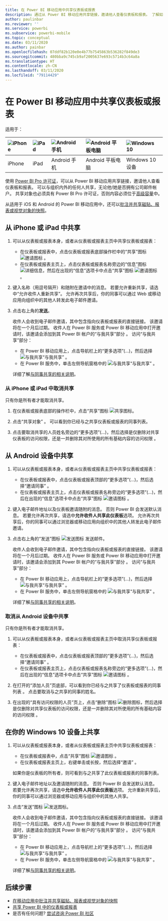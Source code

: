 ```yaml
---
title: 在 Power BI 移动应用中共享仪表板或报表
description: 通过从 Power BI 移动应用共享链接，邀请他人查看仪表板和报表。 了解如何操作。
author: paulinbar
ms.reviewer: ''
ms.service: powerbi
ms.subservice: powerbi-mobile
ms.topic: conceptual
ms.date: 03/11/2020
ms.author: painbar
ms.openlocfilehash: 07ddf82b120e0e4b77b7545863b536282f849de3
ms.sourcegitcommit: 480bba9c745cb9af2005637e693c5714b3c64a8a
ms.translationtype: HT
ms.contentlocale: zh-CN
ms.lasthandoff: 03/11/2020
ms.locfileid: "79114429"
---
```

# <a name="share-a-dashboard-or-report-from-the-power-bi-mobile-apps"></a>在 Power BI 移动应用中共享仪表板或报表
适用于：

| ![iPhone](./media/mobile-share-dashboard-from-the-mobile-apps/iphone-logo-50-px.png) | ![iPad](./media/mobile-share-dashboard-from-the-mobile-apps/ipad-logo-50-px.png) | ![Android 手机](./media/mobile-share-dashboard-from-the-mobile-apps/android-phone-logo-50-px.png) | ![Android 平板电脑](./media/mobile-share-dashboard-from-the-mobile-apps/android-tablet-logo-50-px.png) | ![Windows 10](./media/mobile-share-dashboard-from-the-mobile-apps/win-10-logo-50-px.png) |
|:--- |:--- |:--- |:--- |:--- |
| iPhone |iPad |Android 手机 |Android 平板电脑 |Windows 10 设备 |

使用 [Power BI Pro 许可证](../../service-features-license-type.md)，可以从 Power BI 移动应用共享链接，邀请他人查看仪表板和报表。 可以与组织内外的任何人共享，无论他/她是否拥有公司邮件帐户。 共享对象也必须具有 Power BI Pro 许可证，否则内容必须位于[高级容量](../../service-premium-what-is.md)中。

从适用于 iOS 和 Android 的 Power BI 移动应用中，还可以[批注并共享磁贴、报表或视觉对象的快照](mobile-annotate-and-share-a-tile-from-the-mobile-apps.md)。 

## <a name="share-from-your-iphone-or-ipad"></a>从 iPhone 或 iPad 中共享

1. 可以从仪表板或报表本身，或者从仪表板或报表主页中共享仪表板或报表：
    *  在仪表板或报表中，点击仪表板或报表底部操作栏中的“共享”图标 ![邀请图标](././media/mobile-share-dashboard-from-the-mobile-apps/power-bi-android-invite-icon-ss.png)  。
    *  在仪表板或报表主页上，点击仪表板或报表名称旁边的“信息”图标 ![详细信息](./media/mobile-share-dashboard-from-the-mobile-apps/power-bi-more-info-icon.png)，然后在出现的“信息”选项卡中点击“共享”图标 ![邀请图标](./media/mobile-share-dashboard-from-the-mobile-apps/power-bi-android-invite-icon-ss.png)   。
2. 键入名称（用逗号隔开）和随附在邀请中的消息。 若要允许重新共享，请选中“允许收件人重新共享”。  允许再次共享后，你的同事可以通过 Web 或移动应用向组织中的其他人转发此电子邮件邀请。
3. 点击右上角的**发送**。
   
   收件人会收到电子邮件邀请，其中包含指向仪表板或报表的直接链接。 该邀请将在一个月后过期。 收件人在 Power BI 服务或 Power BI 移动应用中打开邀请时，该邀请会添加到其 Power BI 帐户的“与我共享”部分  。 访问“与我共享”部分：
   
   * 在 Power BI 移动应用上，点击导航栏上的“更多选项”(...)，然后选择 ![与我共享](./././media/mobile-share-dashboard-from-the-mobile-apps/power-bi-shared-with-me-icon.png)“与我共享”   。
   * 在 Power BI 服务中，单击左侧导航窗格中的 ![与我共享](./././media/mobile-share-dashboard-from-the-mobile-apps/power-bi-shared-with-me-icon.png)“与我共享”  。
   
   详细了解[与同事共享的相关说明](../../service-share-dashboards.md)。

### <a name="unshare-from-your-iphone-or-ipad"></a>从 iPhone 或 iPad 中取消共享
只有你是所有者才能取消共享。

1. 在仪表板或报表底部的操作栏中，点击“共享”图标 ![共享图标](././media/mobile-share-dashboard-from-the-mobile-apps/power-bi-android-invite-icon-ss.png)。 
2. 点击“共享对象”  。 可以看到你已经与之共享仪表板或报表的同事列表。

3. 点击要取消共享的人员姓名旁边的“更多选项”(...)，然后选择是仅删除对共享仪表板的访问权限，还是一并删除其对所使用的所有基础内容的访问权限  。



## <a name="share-from-your-android-device"></a>从 Android 设备中共享
1. 可以从仪表板或报表本身，或者从仪表板或报表主页中共享仪表板或报表：
    *  在仪表板或报表中，点击仪表板或报表顶部的“更多选项”(...)，然后选择“邀请同事”   。
    *  在仪表板或报表主页上，点击仪表板或报表名称旁边的“更多选项”(...)，然后在出现的“信息”选项卡中点击“共享”图标 ![邀请图标](./media/mobile-share-dashboard-from-the-mobile-apps/power-bi-android-invite-icon-ss.png)   。
 
2. 键入电子邮件地址以及仪表板邀请随附的消息。 否则 Power BI 会发送默认消息。 若要允许再次共享，请选中**允许收件人共享此仪表板**选项。 允许再次共享后，你的同事可以通过浏览器或移动应用向组织中的其他人转发此电子邮件邀请。
   
3. 点击右上角的“发送”图标 ![发送图标](./media/mobile-share-dashboard-from-the-mobile-apps/power-bi-android-send-icon.png) 发送邮件。 
   
    收件人会收到电子邮件邀请，其中包含指向仪表板或报表的直接链接。 该邀请将在一个月后过期。 收件人在 Power BI 服务或 Power BI 移动应用中打开邀请时，该邀请会添加到其 Power BI 帐户的“与我共享”部分  。 访问“与我共享”部分：
   * 在 Power BI 移动应用上，点击导航栏上的“更多选项”(...)，然后选择 ![与我共享](./././media/mobile-share-dashboard-from-the-mobile-apps/power-bi-shared-with-me-icon.png)“与我共享”   。
   * 在 Power BI 服务中，单击左侧导航窗格中的 ![与我共享](./././media/mobile-share-dashboard-from-the-mobile-apps/power-bi-shared-with-me-icon.png)“与我共享”  。
   
   详细了解[与同事共享的相关说明](../../service-share-dashboards.md)。


### <a name="unshare-from-your-android-device"></a>取消从 Android 设备中共享
只有你是所有者才能取消共享。

1. 可以从仪表板或报表本身，或者从仪表板或报表主页中取消共享仪表板或报表：
    *  在仪表板或报表中，点击仪表板或报表顶部的“更多选项”(...)，然后选择“邀请同事”   。
    *  在仪表板或报表主页上，点击仪表板或报表名称旁边的“更多选项”(...)，然后在出现的“信息”选项卡中点击“共享”图标 ![邀请图标](./media/mobile-share-dashboard-from-the-mobile-apps/power-bi-android-invite-icon-ss.png)   。

2. 在打开的“添加人员”页底部，可以看到你已经与之共享了仪表板或报表的同事列表  。 点击要取消与之共享的同事的姓名。
3. 在出现的“具有访问权限的人员”页上，点击“删除”图标 ![删除图标](./media/mobile-share-dashboard-from-the-mobile-apps/power-bi-android-remove-icon.png)，然后选择是仅删除对共享仪表板的访问权限，还是一并删除其对所使用的所有基础内容的访问权限   。

## <a name="share-from-your-windows-10-device"></a>在你的 Windows 10 设备上共享

1. 可以从仪表板或报表本身，或者从仪表板或报表主页中共享仪表板或报表：
    * 在仪表板或报表中，点击“共享”图标 ![邀请图标](./media/mobile-share-dashboard-from-the-mobile-apps/power-bi-android-invite-icon-ss.png)  。
    * 在仪表板或报表主页上，右键单击或长按，然后选择“邀请”  。
   
   如果你是仪表板的所有者，则可看到与之共享了此仪表板或报表的同事列表。

2. 键入电子邮件地址以及邀请随附的消息。 否则 Power BI 会发送默认消息。 若要允许再次共享，请选中**允许收件人共享此仪表板**选项。 允许重新共享后，你的同事可以通过浏览器或移动应用与组织中的其他人共享。
   
3. 点击“发送”图标 ![发送图标](./media/mobile-share-dashboard-from-the-mobile-apps/pbi_win10ph_sendicon.png)。 
   
    收件人会收到电子邮件邀请，其中包含指向仪表板或报表的直接链接。 该邀请将在一个月后过期。 收件人在 Power BI 服务或 Power BI 移动应用中打开邀请时，该邀请会添加到其 Power BI 帐户的“与我共享”部分  。 访问“与我共享”部分：
   
   * 在 Power BI 移动应用上，点击导航栏上的“更多选项”(...)，然后选择 ![与我共享](./././media/mobile-share-dashboard-from-the-mobile-apps/power-bi-shared-with-me-icon.png)“与我共享”   。
   * 在 Power BI 服务中，单击左侧导航窗格中的 ![与我共享](./././media/mobile-share-dashboard-from-the-mobile-apps/power-bi-shared-with-me-icon.png)“与我共享”  。
   
   详细了解[与同事共享的相关说明](../../service-share-dashboards.md)。

## <a name="next-steps"></a>后续步骤
* [在移动应用中批注并共享磁贴、报表或视觉对象的快照](mobile-annotate-and-share-a-tile-from-the-mobile-apps.md)
* [共享 Power BI 中的仪表板或报表](../../service-share-dashboards.md)
* 是否有任何问题? [尝试咨询 Power BI 社区](https://community.powerbi.com/)

